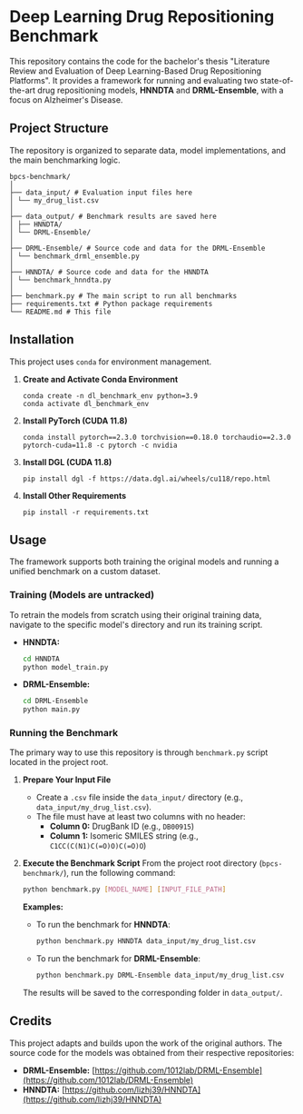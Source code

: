 # Deep Learning Drug Repositioning Benchmark

This repository contains the code for the bachelor's thesis "Literature Review and Evaluation of Deep Learning-Based Drug Repositioning Platforms". It provides a framework for running and evaluating two state-of-the-art drug repositioning models, **HNNDTA** and **DRML-Ensemble**, with a focus on Alzheimer's Disease.

## Project Structure

The repository is organized to separate data, model implementations, and the main benchmarking logic.

```
bpcs-benchmark/
│
├── data_input/ # Evaluation input files here
│ └── my_drug_list.csv
│
├── data_output/ # Benchmark results are saved here
│ ├── HNNDTA/
│ └── DRML-Ensemble/
│
├── DRML-Ensemble/ # Source code and data for the DRML-Ensemble
│ └── benchmark_drml_ensemble.py
│
├── HNNDTA/ # Source code and data for the HNNDTA
│ └── benchmark_hnndta.py
│
├── benchmark.py # The main script to run all benchmarks
├── requirements.txt # Python package requirements
└── README.md # This file
```

## Installation

This project uses `conda` for environment management.

1.  **Create and Activate Conda Environment**
    ```
    conda create -n dl_benchmark_env python=3.9
    conda activate dl_benchmark_env
    ```

2.  **Install PyTorch (CUDA 11.8)**
    ```
    conda install pytorch==2.3.0 torchvision==0.18.0 torchaudio==2.3.0 pytorch-cuda=11.8 -c pytorch -c nvidia
    ```

3.  **Install DGL (CUDA 11.8)**
    ```
    pip install dgl -f https://data.dgl.ai/wheels/cu118/repo.html
    ```

4.  **Install Other Requirements**
    ```
    pip install -r requirements.txt
    ```

## Usage

The framework supports both training the original models and running a unified benchmark on a custom dataset.

### Training (Models are untracked)

To retrain the models from scratch using their original training data, navigate to the specific model's directory and run its training script.

-   **HNNDTA:**
    ```bash
    cd HNNDTA
    python model_train.py
    ```
-   **DRML-Ensemble:**
    ```bash
    cd DRML-Ensemble
    python main.py
    ```

### Running the Benchmark

The primary way to use this repository is through `benchmark.py` script located in the project root.

1.  **Prepare Your Input File**
    -   Create a `.csv` file inside the `data_input/` directory (e.g., `data_input/my_drug_list.csv`).
    -   The file must have at least two columns with no header:
        -   **Column 0:** DrugBank ID (e.g., `DB00915`)
        -   **Column 1:** Isomeric SMILES string (e.g., `C1CC(C(N1)C(=O)O)C(=O)O`)

2.  **Execute the Benchmark Script**
    From the project root directory (`bpcs-benchmark/`), run the following command:

    ```bash
    python benchmark.py [MODEL_NAME] [INPUT_FILE_PATH]
    ```

    **Examples:**

    -   To run the benchmark for **HNNDTA**:
        ```bash
        python benchmark.py HNNDTA data_input/my_drug_list.csv
        ```

    -   To run the benchmark for **DRML-Ensemble**:
        ```bash
        python benchmark.py DRML-Ensemble data_input/my_drug_list.csv
        ```

    The results will be saved to the corresponding folder in `data_output/`.

## Credits

This project adapts and builds upon the work of the original authors. The source code for the models was obtained from their respective repositories:

-   **DRML-Ensemble:** [https://github.com/1012lab/DRML-Ensemble](https://github.com/1012lab/DRML-Ensemble)
-   **HNNDTA:** [https://github.com/lizhj39/HNNDTA](https://github.com/lizhj39/HNNDTA)